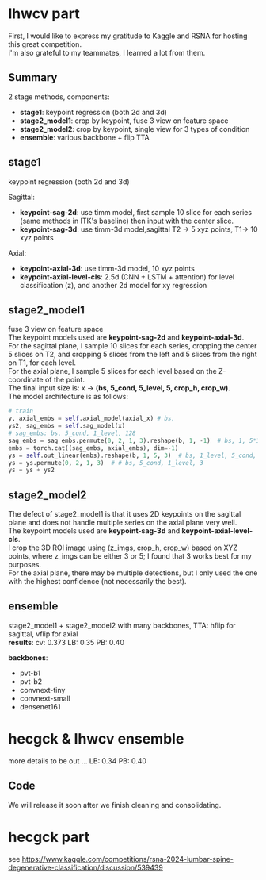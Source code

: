 
# lhwcv part

First, I would like to express my gratitude to Kaggle and RSNA for hosting this great competition.<br/>
I'm also grateful to my teammates, I learned a lot from them. <br/>

## Summary
2 stage methods, components:
- **stage1**: keypoint regression (both 2d and 3d)
- **stage2_model1**: crop by keypoint, fuse 3 view on feature space
- **stage2_model2**: crop by keypoint, single view for 3 types of condition
- **ensemble**: various backbone + flip TTA

## stage1
keypoint regression (both 2d and 3d) <br/>

Sagittal:
- **keypoint-sag-2d**: use timm model, first sample 10 slice for each series (same methods in ITK's baseline)
   then input with the center slice.
- **keypoint-sag-3d**: use timm-3d model,sagittal T2 -> 5 xyz points, T1-> 10 xyz points

Axial:
- **keypoint-axial-3d**: use timm-3d model, 10 xyz points 
- **keypoint-axial-level-cls**: 2.5d (CNN + LSTM + attention) for level classification (z), 
  and another 2d model for xy regression
  
## stage2_model1
fuse 3 view on feature space <br/>
The keypoint models used are **keypoint-sag-2d** and **keypoint-axial-3d**.  
For the sagittal plane, I sample 10 slices for each series, cropping the center 5 slices on T2, and cropping 5 slices from the left and 5 slices from the right on T1, for each level.  
For the axial plane, I sample 5 slices for each level based on the Z-coordinate of the point.  
The final input size is: x -> **(bs, 5_cond, 5_level, 5, crop_h, crop_w)**.  
The model architecture is as follows:

```python
# train 
y, axial_embs = self.axial_model(axial_x) # bs, 
ys2, sag_embs = self.sag_model(x)
# sag_embs: bs, 5_cond, 1_level, 128
sag_embs = sag_embs.permute(0, 2, 1, 3).reshape(b, 1, -1)  # bs, 1, 5*128
embs = torch.cat((sag_embs, axial_embs), dim=-1)
ys = self.out_linear(embs).reshape(b, 1, 5, 3)  # bs, 1_level, 5_cond, 3
ys = ys.permute(0, 2, 1, 3)  # # bs, 5_cond, 1_level, 3
ys = ys + ys2
```

## stage2_model2
The defect of stage2_model1 is that it uses 2D keypoints on the sagittal plane and does not handle multiple series on the axial plane very well.  
The keypoint models used are **keypoint-sag-3d** and **keypoint-axial-level-cls**.  
I crop the 3D ROI image using (z_imgs, crop_h, crop_w) based on XYZ points, where z_imgs can be either 3 or 5; I found that 3 works best for my purposes.  
For the axial plane, there may be multiple detections, but I only used the one with the highest confidence (not necessarily the best).


## ensemble
stage2_model1 + stage2_model2 with many backbones, TTA: hflip for sagittal, vflip for axial <br/>
**results**: cv: 0.373  LB: 0.35  PB: 0.40

**backbones**: 
- pvt-b1
- pvt-b2
- convnext-tiny
- convnext-small
- densenet161


# hecgck & lhwcv ensemble
more details to be out …
LB: 0.34 PB: 0.40

## Code
We will release it soon after we finish cleaning and consolidating.



# hecgck part
see  https://www.kaggle.com/competitions/rsna-2024-lumbar-spine-degenerative-classification/discussion/539439